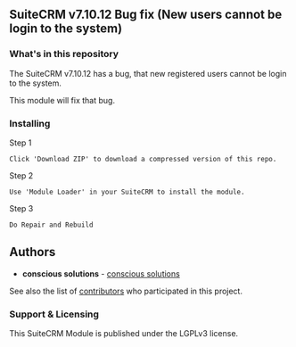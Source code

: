 ## SuiteCRM v7.10.12 Bug fix (New users cannot be login to the system)

### What's in this repository 

The SuiteCRM v7.10.12 has a bug, that new registered users cannot be login to the system. 

This module will fix that bug.

### Installing

Step 1

```
Click 'Download ZIP' to download a compressed version of this repo.
```

Step 2

```
Use 'Module Loader' in your SuiteCRM to install the module.
```

Step 3

```
Do Repair and Rebuild
```

## Authors

* **conscious solutions** - [conscious solutions](https://www.conscious.co.uk/)

See also the list of [contributors](https://github.com/Ruvin/FixExportCharacters/graphs/contributors) who participated in this project.

### Support & Licensing 

This SuiteCRM Module is published under the LGPLv3 license.

